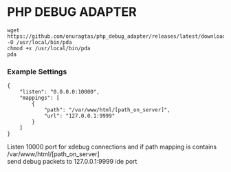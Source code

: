 # PHP DEBUG ADAPTER

```
wget https://github.com/onuragtas/php_debug_adapter/releases/latest/download/php_debug_adapter_Darwin_arm64 -O /usr/local/bin/pda
chmod +x /usr/local/bin/pda
pda
```

### Example Settings
```
{
    "listen": "0.0.0.0:10000",
    "mappings": [
        {
            "path": "/var/www/html/[path_on_server]",
            "url": "127.0.0.1:9999"
        }
    ]
}
```

Listen 10000 port for xdebug connections and if path mapping is contains /var/www/html/[path_on_server]<br>
send debug packets to 127.0.0.1:9999 ide port
